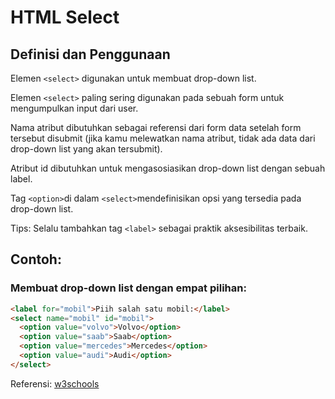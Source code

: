 # HTML Select

## Definisi dan Penggunaan

Elemen `<select>` digunakan untuk membuat drop-down list.

Elemen `<select>` paling sering digunakan pada sebuah form untuk mengumpulkan input dari user.

Nama atribut dibutuhkan sebagai referensi dari form data setelah form tersebut disubmit (jika kamu melewatkan nama atribut, tidak ada data dari drop-down list yang akan tersubmit).

Atribut id dibutuhkan untuk mengasosiasikan drop-down list dengan sebuah label.

Tag `<option>`di dalam `<select>`mendefinisikan opsi yang tersedia pada drop-down list.

Tips: Selalu tambahkan tag `<label>` sebagai praktik aksesibilitas terbaik.

## Contoh:

### Membuat drop-down list dengan empat pilihan:
```HTML
<label for="mobil">Piih salah satu mobil:</label>
<select name="mobil" id="mobil">
  <option value="volvo">Volvo</option>
  <option value="saab">Saab</option>
  <option value="mercedes">Mercedes</option>
  <option value="audi">Audi</option>
</select>
```

Referensi: [w3schools](https://www.w3schools.com/tags/tag_select.asp)